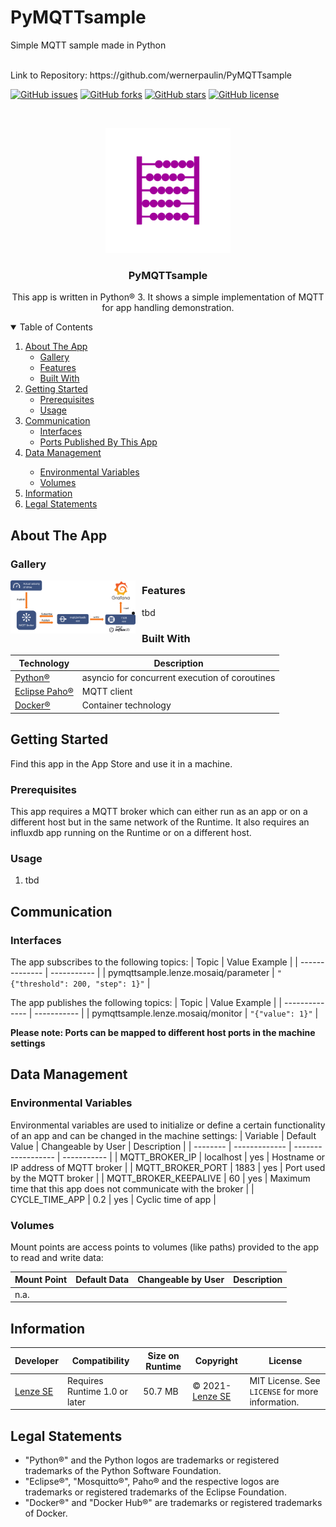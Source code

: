 # PyMQTTsample
Simple MQTT sample made in Python

<br />
Link to Repository: https://github.com/wernerpaulin/PyMQTTsample

<!-- APP SHIELDS -->
[![GitHub issues](https://img.shields.io/github/issues/wernerpaulin/PyMQTTsample)](https://github.com/wernerpaulin/PyMQTTsample/issues)
[![GitHub forks](https://img.shields.io/github/forks/wernerpaulin/PyMQTTsample)](https://github.com/wernerpaulin/PyMQTTsample/network)
[![GitHub stars](https://img.shields.io/github/stars/wernerpaulin/PyMQTTsample)](https://github.com/wernerpaulin/PyMQTTsample/stargazers)
[![GitHub license](https://img.shields.io/github/license/wernerpaulin/PyMQTTsample)](https://github.com/wernerpaulin/PyMQTTsample/blob/main/LICENSE)


<!-- APP LOGO -->
<br />
<p align="center">
  <a href="https://github.com/wernerpaulin/PyMQTTsample">
    <img src="images/icon.png" alt="Logo" width="200" height="200">
  </a>

  <h3 align="center">PyMQTTsample</h3>

  <p align="center">
    This app is written in Python® 3. It shows a simple implementation of MQTT for app handling demonstration.
  </p>
</p>


<!-- TABLE OF CONTENTS -->
<details open="open">
  <summary>Table of Contents</summary>
  <ol>
    <li>
      <a href="#about-the-app">About The App</a>
      <ul>
        <li><a href="#gallery">Gallery</a></li>
        <li><a href="#features">Features</a></li>
        <li><a href="#built-with">Built With</a></li>
      </ul>
    </li>
    <li>
      <a href="#getting-started">Getting Started</a>
      <ul>
        <li><a href="#prerequisites">Prerequisites</a></li>
        <li><a href="#usage">Usage</a></li>
      </ul>
    </li>
    <li><a href="#communication">Communication</a>
      <ul>
        <li><a href="#interfaces">Interfaces</a></li>
        <li><a href="#published-ports">Ports Published By This App</a></li>
      </ul>
    </li>
    <li><a href="#data-management">Data Management</a></li>
      <ul>
        <li><a href="#environmental-variables">Environmental Variables</a></li>
        <li><a href="#volumes">Volumes</a></li>
      </ul>
    <li><a href="#information">Information</a></li>
    <li><a href="#legal-statemets">Legal Statements</a></li>
  </ol>
</details>

<!-- ABOUT THE APP -->
## About The App
### Gallery
<img src="images/gallery1.png" 
     alt="Gallery 1" 
     style="float:left; margin-right: 10px;" 
     width="200"/>

### Features
* tbd



### Built With
| Technology | Description |
| -------------- | ----------- |
| [Python®](https://www.python.org/) | asyncio for concurrent execution of coroutines |
| [Eclipse Paho®](https://www.eclipse.org/paho/) | MQTT client |
| [Docker®](https://www.docker.com/) | Container technology |


<!-- GETTING STARTED -->
## Getting Started

Find this app in the App Store and use it in a machine.

### Prerequisites

This app requires a MQTT broker which can either run as an app or on a different host but in the same network of the Runtime.
It also requires an influxdb app running on the Runtime or on a different host.

### Usage
1. tbd


<!-- COMMUNICATION -->
## Communication
### Interfaces
The app subscribes to the following topics:
| Topic | Value Example |
| -------------- | ----------- |
| pymqttsample.lenze.mosaiq/parameter | ``` "{"threshold": 200, "step": 1}" ``` |

The app publishes the following topics:
| Topic | Value Example |
| -------------- | ----------- |
| pymqttsample.lenze.mosaiq/monitor | ``` "{"value": 1}" ``` |

**Please note: Ports can be mapped to different host ports in the machine settings**

<!-- DATA MANAGEMENT -->
## Data Management

### Environmental Variables
Environmental variables are used to initialize or define a certain functionality of an app and can be changed in the machine settings:
| Variable | Default Value | Changeable by User | Description | 
| -------- | ------------- | ------------------ | ----------- |
| MQTT_BROKER_IP | localhost | yes | Hostname or IP address of MQTT broker | 
| MQTT_BROKER_PORT | 1883 | yes | Port used by the MQTT broker |
| MQTT_BROKER_KEEPALIVE | 60 | yes | Maximum time that this app does not communicate with the broker |
| CYCLE_TIME_APP | 0.2 | yes | Cyclic time of app |


### Volumes
Mount points are access points to volumes (like paths) provided to the app to read and write data:

| Mount Point | Default Data | Changeable by User | Description | 
| -------- | ------------- | ------------------ | ----------- |
| n.a. | | |


<!-- INFORMATION -->
## Information
| Developer | Compatibility | Size on Runtime | Copyright | License |
| ----------| ------------- |---------------- | --------- | ------- |
| [Lenze SE](https://www.lenze.com/) | Requires Runtime 1.0 or later | 50.7 MB | © 2021- [Lenze SE](https://www.lenze.com/) | MIT License. See `LICENSE` for more information. |


## Legal Statements
* "Python®" and the Python logos are trademarks or registered trademarks of the Python Software Foundation.
* "Eclipse®", "Mosquitto®", Paho® and the respective logos are trademarks or registered trademarks of the Eclipse Foundation.
* "Docker®" and "Docker Hub®" are trademarks or registered trademarks of Docker.
